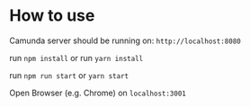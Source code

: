 # How to use

Camunda server should be running on: `http://localhost:8080`

run `npm install` or run `yarn install`

run `npm run start` or `yarn start`

Open Browser (e.g. Chrome) on `localhost:3001`
